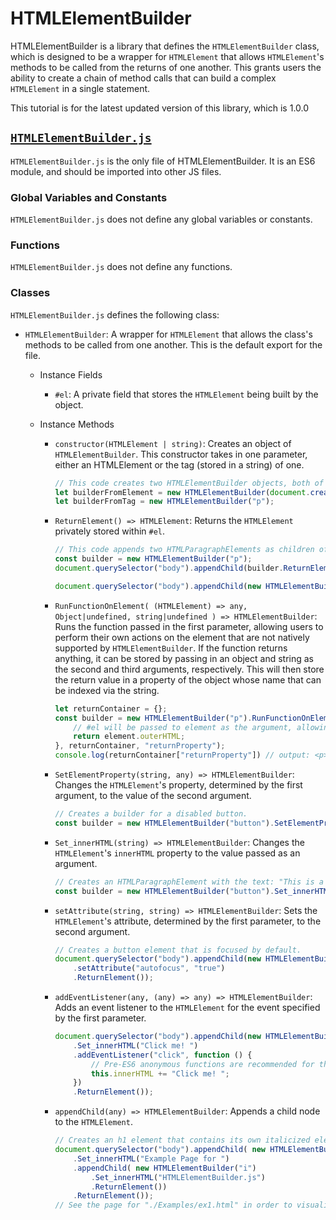 # HTMLElementBuilder  
HTMLElementBuilder is a library that defines the `HTMLElementBuilder` class, which is designed to be a wrapper for `HTMLElement` that allows `HTMLElement`'s methods to be called from the returns of one another. This grants users the ability to create a chain of method calls that can build a complex `HTMLElement` in a single statement.  

This tutorial is for the latest updated version of this library, which is 1.0.0  

## [`HTMLElementBuilder.js`](https://github.com/dylansward/VanillibsJS/blob/main/HTMLElementBuilder/HTMLElementBuilder.js)  
`HTMLElementBuilder.js` is the only file of HTMLElementBuilder. It is an ES6 module, and should be imported into other JS files.  

### Global Variables and Constants  
`HTMLElementBuilder.js` does not define any global variables or constants.  

### Functions  
`HTMLElementBuilder.js` does not define any functions.  

### Classes  
`HTMLElementBuilder.js` defines the following class:  

- `HTMLElementBuilder`: A wrapper for `HTMLElement` that allows the class's methods to be called from one another. This is the default export for the file.  

    - Instance Fields  

        - `#el`: A private field that stores the `HTMLElement` being built by the object.  

    - Instance Methods  

        - `constructor(HTMLElement | string)`: Creates an object of `HTMLElementBuilder`. This constructor takes in one parameter, either an HTMLElement or the tag (stored in a string) of one.  
            ``` javascript
            // This code creates two HTMLElementBuilder objects, both of which building an HTMLParagraphElement
            let builderFromElement = new HTMLElementBuilder(document.createElement("p"));
            let builderFromTag = new HTMLElementBuilder("p");
            ```

        - `ReturnElement() => HTMLElement`: Returns the `HTMLElement` privately stored within `#el`.  
            ``` javascript
            // This code appends two HTMLParagraphElements as children of the body element.
            const builder = new HTMLElementBuilder("p");
            document.querySelector("body").appendChild(builder.ReturnElement());

            document.querySelector("body").appendChild(new HTMLElementBuilder("p").ReturnElement());
            ```

        - `RunFunctionOnElement( (HTMLElement) => any, Object|undefined, string|undefined ) => HTMLElementBuilder`: Runs the function passed in the first parameter, allowing users to perform their own actions on the element that are not natively supported by `HTMLElementBuilder`. If the function returns anything, it can be stored by passing in an object and string as the second and third arguments, respectively. This will then store the return value in a property of the object whose name that can be indexed via the string.  
            ``` javascript
            let returnContainer = {};
            const builder = new HTMLElementBuilder("p").RunFunctionOnElement((element) => {
                // #el will be passed to element as the argument, allowing this function to have direct access to the element.
                return element.outerHTML;
            }, returnContainer, "returnProperty");
            console.log(returnContainer["returnProperty"]) // output: <p></p>
            ```

        - `SetElementProperty(string, any) => HTMLElementBuilder`: Changes the `HTMLElement`'s property, determined by the first argument, to the value of the second argument.  
            ``` javascript
            // Creates a builder for a disabled button.
            const builder = new HTMLElementBuilder("button").SetElementProperty("disabled", true);
            ```
        
        - `Set_innerHTML(string) => HTMLElementBuilder`: Changes the `HTMLElement`'s `innerHTML` property to the value passed as an argument.  
            ``` javascript
            // Creates an HTMLParagraphElement with the text: "This is a paragraph"
            const builder = new HTMLElementBuilder("button").Set_innerHTML("This is a paragraph");
            ```
        
        - `setAttribute(string, string) => HTMLElementBuilder`: Sets the `HTMLElement`'s attribute, determined by the first parameter, to the second argument.  
            ``` javascript
            // Creates a button element that is focused by default.
            document.querySelector("body").appendChild(new HTMLElementBuilder("button")
                .setAttribute("autofocus", "true")
                .ReturnElement());
            ```
        
        - `addEventListener(any, (any) => any) => HTMLElementBuilder`: Adds an event listener to the `HTMLElement` for the event specified by the first parameter.  
            ``` javascript
            document.querySelector("body").appendChild(new HTMLElementBuilder("p")
                .Set_innerHTML("Click me! ")
                .addEventListener("click", function () {
                    // Pre-ES6 anonymous functions are recommended for this, as they absorb the scope of whatever object they are being called from. As a result, the this-keyword is a reference to the HTMLElement.
                    this.innerHTML += "Click me! ";
                })
                .ReturnElement());
            ```
        
        - `appendChild(any) => HTMLElementBuilder`: Appends a child node to the `HTMLElement`.  
            ``` javascript
            // Creates an h1 element that contains its own italicized element as a child.
            document.querySelector("body").appendChild( new HTMLElementBuilder(document.createElement("h1"))
                .Set_innerHTML("Example Page for ")
                .appendChild( new HTMLElementBuilder("i")
                    .Set_innerHTML("HTMLElementBuilder.js")
                    .ReturnElement())
                .ReturnElement());
            // See the page for "./Examples/ex1.html" in order to visualize how this works.
            ```